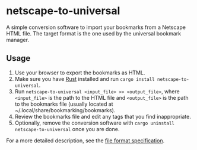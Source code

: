 # netscape-to-universal

A simple conversion software to import your bookmarks from a Netscape HTML file.
The target format is the one used by the universal bookmark manager.

## Usage

1. Use your browser to export the bookmarks as HTML.
2. Make sure you have [Rust](https://www.rust-lang.org/tools/install) installed and run `cargo install netscape-to-universal`.
3. Run `netscape-to-universal <input_file> >> <output_file>`, where `<input_file>` is the path to the HTML file
and `<output_file>` is the path to the bookmarks file (usually located at ~/.local/share/bookmarking/bookmarks).
4. Review the bookmarks file and edit any tags that you find inappropriate.
5. Optionally, remove the conversion software with `cargo uninstall netscape-to-universal` once you are done.

For a more detailed description, see the [file format specification](https://github.com/devgioele/universal-bookmark-manager/blob/main/formats.md).
